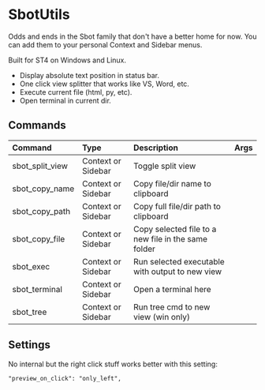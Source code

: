 # SbotUtils

Odds and ends in the Sbot family that don't have a better home for now. You can add them to your personal 
Context and Sidebar menus.

Built for ST4 on Windows and Linux.

- Display absolute text position in status bar.
- One click view splitter that works like VS, Word, etc.
- Execute current file (html, py, etc).
- Open terminal in current dir.


## Commands
| Command                | Type                | Description                                         | Args      |
| :--------              | :-------            | :-------                                            | :-------  |
| sbot_split_view        | Context or Sidebar  | Toggle split view                                   |           |
| sbot_copy_name         | Context or Sidebar  | Copy file/dir name to clipboard                     |           |
| sbot_copy_path         | Context or Sidebar  | Copy full file/dir path to clipboard                |           |
| sbot_copy_file         | Context or Sidebar  | Copy selected file to a new file in the same folder |           |
| sbot_exec              | Context or Sidebar  | Run selected executable with output to new view     |           |
| sbot_terminal          | Context or Sidebar  | Open a terminal here                                |           |
| sbot_tree              | Context or Sidebar  | Run tree cmd to new view (win only)                 |           |


## Settings
No internal but the right click stuff works better with this setting:
```
"preview_on_click": "only_left",
```

